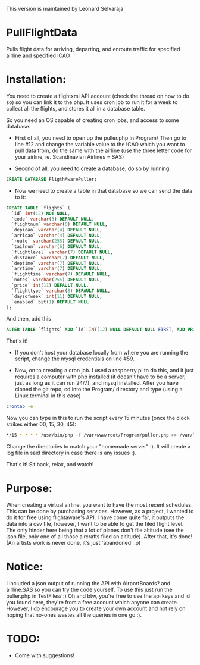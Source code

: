 This version is maintained by Leonard Selvaraja

# PullFlightData
Pulls flight data for arriving, departing, and enroute traffic for specified airline and specified ICAO

# Installation:

You need to create a flightxml API account (check the thread on how to do so) so you can link it to the php.
It uses cron job to run it for a week to collect all the flights,
and stores it all in a database table.

So you need an OS capable of creating cron jobs, and access to some database.

- First of all, you need to open up the puller.php in Program/
Then go to line #12 and change the variable value to the ICAO which you want to pull data from, do the same with the airline (use the three letter code for your airline, ie. Scandinavian Airlines = SAS)

- Second of all, you need to create a database, do so by running:
```SQL
CREATE DATABASE FligthAwarePuller;
```

- Now we need to create a table in that database so we can send the data to it:
```SQL
CREATE TABLE `flights` (
  `id` int(12) NOT NULL,
  `code` varchar(3) DEFAULT NULL,
  `flightnum` varchar(6) DEFAULT NULL,
  `depicao` varchar(4) DEFAULT NULL,
  `arricao` varchar(4) DEFAULT NULL,
  `route` varchar(255) DEFAULT NULL,
  `tailnum` varchar(6) DEFAULT NULL,
  `flightlevel` varchar(7) DEFAULT NULL,
  `distance` varchar(7) DEFAULT NULL,
  `deptime` varchar(7) DEFAULT NULL,
  `arrtime` varchar(7) DEFAULT NULL,
  `flighttime` varchar(7) DEFAULT NULL,
  `notes` varchar(255) DEFAULT NULL,
  `price` int(11) DEFAULT NULL,
  `flighttype` varchar(8) DEFAULT NULL,
  `daysofweek` int(11) DEFAULT NULL,
  `enabled` bit(1) DEFAULT NULL
);

``` 
And then, add this 

``` SQL
ALTER TABLE `flights` ADD `id` INT(12) NULL DEFAULT NULL FIRST, ADD PRIMARY KEY (`id`)

```
That's it!
- If you don't host your database locally from where you are running the script, change the mysql credentials on line #59.

- Now, on to creating a cron job.
I used a raspberry pi to do this, and it just requires a computer with php installed (it doesn't have to be a server, just as long as it can run 24/7),
and mysql installed.
After you have cloned the git repo, cd into the Program/ directory and type (using a Linux terminal in this case)
```sh
crontab -e
```
Now you can type in this to run the script every 15 minutes (once the clock strikes either 00, 15, 30, 45):
```sh
*/15 * * * * /usr/bin/php -f /var/www/root/Program/puller.php >> /var/log/apache2/crontab.log
```
Change the directories to match your "homemade server" :).
It will create a log file in said directory in case there is any issues ;).

That's it! Sit back, relax, and watch!

# Purpose:

When creating a virtual airline, you want to have the most recent schedules.
This can be done by purchasing services. However, as a project, I wanted to do it for free using flightaware's API.
I have come quite far, it outputs the data into a csv file, however, I want to be able to get the filed flight level.
The only hinder here being that a lot of planes don't file altitude (see the json file, only one of all those aircrafts filed an altitude).
After that, it's done! (An artists work is never done, it's just 'abandoned' :p)

# Notice:

I included a json output of running the API with AirportBoards? and airline:SAS so you can try the code yourself.
To use this just run the puller.php in TestFiles/ :)
Oh and btw, you're free to use the api keys and id you found here, they're from a free account which anyone can create.
However, I do encourage you to create your own account and not rely on hoping that no-ones wastes all the queries in one go :).

# TODO:

- Come with suggestions!

